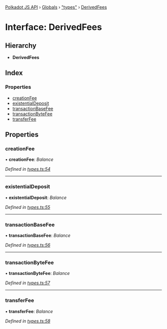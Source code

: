 [Polkadot JS API](../README.md) › [Globals](../globals.md) › ["types"](../modules/_types_.md) › [DerivedFees](_types_.derivedfees.md)

# Interface: DerivedFees

## Hierarchy

* **DerivedFees**

## Index

### Properties

* [creationFee](_types_.derivedfees.md#creationfee)
* [existentialDeposit](_types_.derivedfees.md#existentialdeposit)
* [transactionBaseFee](_types_.derivedfees.md#transactionbasefee)
* [transactionByteFee](_types_.derivedfees.md#transactionbytefee)
* [transferFee](_types_.derivedfees.md#transferfee)

## Properties

###  creationFee

• **creationFee**: *Balance*

*Defined in [types.ts:54](https://github.com/polkadot-js/api/blob/a53c924248/packages/api-derive/src/types.ts#L54)*

___

###  existentialDeposit

• **existentialDeposit**: *Balance*

*Defined in [types.ts:55](https://github.com/polkadot-js/api/blob/a53c924248/packages/api-derive/src/types.ts#L55)*

___

###  transactionBaseFee

• **transactionBaseFee**: *Balance*

*Defined in [types.ts:56](https://github.com/polkadot-js/api/blob/a53c924248/packages/api-derive/src/types.ts#L56)*

___

###  transactionByteFee

• **transactionByteFee**: *Balance*

*Defined in [types.ts:57](https://github.com/polkadot-js/api/blob/a53c924248/packages/api-derive/src/types.ts#L57)*

___

###  transferFee

• **transferFee**: *Balance*

*Defined in [types.ts:58](https://github.com/polkadot-js/api/blob/a53c924248/packages/api-derive/src/types.ts#L58)*
